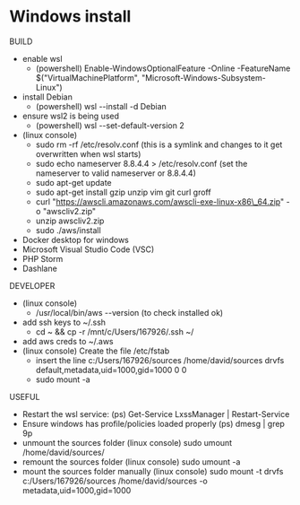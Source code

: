 # Windows install



BUILD

* enable wsl
  * (powershell) Enable-WindowsOptionalFeature -Online -FeatureName $("VirtualMachinePlatform", "Microsoft-Windows-Subsystem-Linux")
* install Debian
  * (powershell) wsl --install -d Debian
* ensure wsl2 is being used
  * (powershell) wsl --set-default-version 2
* (linux console)
  * sudo rm -rf /etc/resolv.conf (this is a symlink and changes to it get overwritten when wsl starts)
  * sudo echo nameserver 8.8.4.4 > /etc/resolv.conf (set the nameserver to valid nameserver or 8.8.4.4)
  * sudo apt-get update
  * sudo apt-get install gzip unzip vim git curl groff
  * curl "https://awscli.amazonaws.com/awscli-exe-linux-x86\_64.zip" -o "awscliv2.zip"
  * unzip awscliv2.zip
  * sudo ./aws/install
* Docker desktop for windows
* Microsoft Visual Studio Code (VSC)
* PHP Storm
* Dashlane

DEVELOPER

* (linux console)
  * /usr/local/bin/aws --version (to check installed ok)
* add ssh keys to \~/.ssh
  * cd \~ && cp -r /mnt/c/Users/167926/.ssh \~/
* add aws creds to \~/.aws
* (linux console) Create the file /etc/fstab
  * insert the line c:/Users/167926/sources /home/david/sources drvfs default,metadata,uid=1000,gid=1000 0 0
  * sudo mount -a

USEFUL

* Restart the wsl service: (ps) Get-Service LxssManager | Restart-Service
* Ensure windows has profile/policies loaded properly (ps) dmesg | grep 9p
* unmount the sources folder (linux console) sudo umount /home/david/sources/
* remount the sources folder (linux console) sudo umount -a
* mount the sources folder manually (linux console) sudo mount -t drvfs c:/Users/167926/sources /home/david/sources -o metadata,uid=1000,gid=1000
